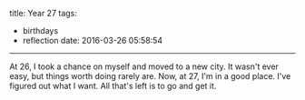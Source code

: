 title: Year 27
tags:
  - birthdays
  - reflection
date: 2016-03-26 05:58:54
---



At 26, I took a chance on myself and moved to a new city. It wasn't ever easy, but things worth doing rarely are. Now, at 27, I'm in a good place. I've figured out what I want. All that's left is to go and get it.
